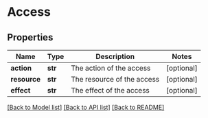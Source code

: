 # Access


## Properties
Name | Type | Description | Notes
------------ | ------------- | ------------- | -------------
**action** | **str** | The action of the access | [optional] 
**resource** | **str** | The resource of the access | [optional] 
**effect** | **str** | The effect of the access | [optional] 

[[Back to Model list]](../README.md#documentation-for-models) [[Back to API list]](../README.md#documentation-for-api-endpoints) [[Back to README]](../README.md)


